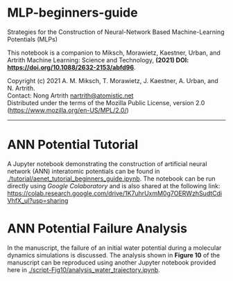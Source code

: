 # MLP-beginners-guide

Strategies for the Construction of Neural-Network Based Machine-Learning Potentials (MLPs)

This notebook is a companion to Miksch, Morawietz, Kaestner, Urban, and Artrith
Machine Learning: Science and Technology, **(2021) DOI: https://doi.org/10.1088/2632-2153/abfd96**.


Copyright (c) 2021 A. M. Miksch, T. Morawietz, J. Kaestner, A. Urban, and N. Artrith.<br/>
Contact: Nong Artrith <nartrith@atomistic.net><br/>
Distributed under the terms of the Mozilla Public License, version 2.0 (https://www.mozilla.org/en-US/MPL/2.0/)

----

# ANN Potential Tutorial

A Jupyter notebook demonstrating the construction of artificial neural network (ANN) interatomic potentials can be found in [./tutorial/aenet_tutorial_beginners_guide.ipynb](./tutorial/aenet_tutorial_beginners_guide.ipynb).  The notebook can be run directly using *Google Colaboratory* and is also shared at the following link: https://colab.research.google.com/drive/1K7uhrUxmM0g7OERWzhSudtCdiVhfX_ul?usp=sharing

# ANN Potential Failure Analysis

In the manuscript, the failure of an initial water potential during a molecular dynamics simulations is discussed.  The analysis shown in **Figure 10** of the manuscript can be reproduced using another Jupyter notebook provided here in [./script-Fig10/analysis_water_trajectory.ipynb](./script-Fig10/analysis_water_trajectory.ipynb).


